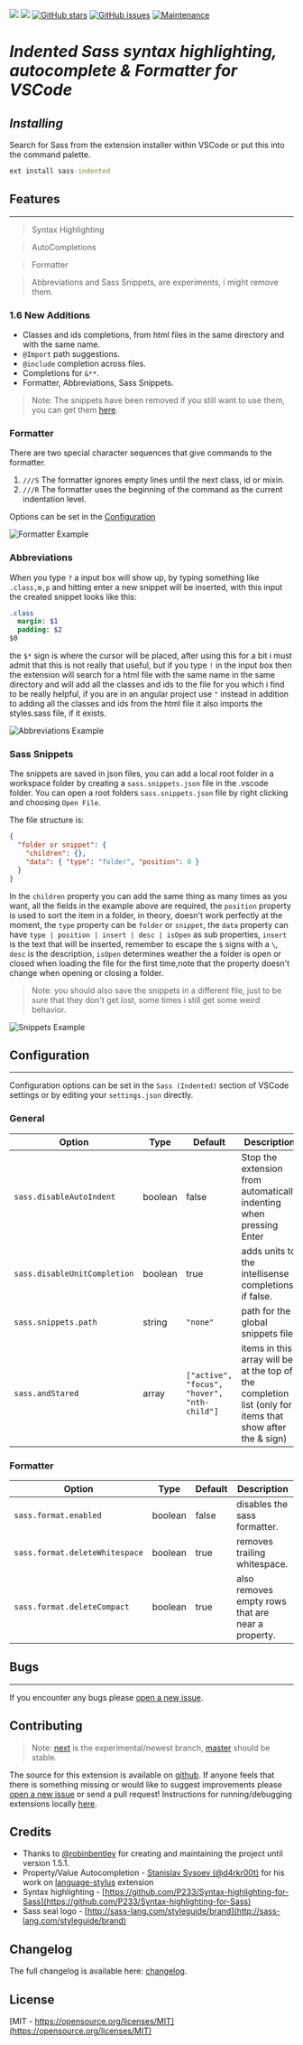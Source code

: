 [![](https://vsmarketplacebadge.apphb.com/version-short/syler.sass-indented.svg)](https://marketplace.visualstudio.com/items?itemName=syler.sass-indented)
[![](https://vsmarketplacebadge.apphb.com/installs-short/syler.sass-indented.svg)](https://marketplace.visualstudio.com/items?itemName=syler.sass-indented)
[![GitHub stars](https://img.shields.io/github/stars/TheRealSyler/vscode-sass-indented.svg?style=social&label=Star%20on%20Github)](https://github.com/TheRealSyler/vscode-sass-indented)
[![GitHub issues](https://img.shields.io/github/issues-raw/TheRealSyler/vscode-sass-indented?color=%232a2)](https://github.com/TheRealSyler/vscode-sass-indented)
[![Maintenance](https://img.shields.io/maintenance/yes/2019.svg)](https://GitHub.com/TheRealSyler/vscode-sass-indented/graphs/commit-activity)
<!-- [![](https://vsmarketplacebadge.apphb.com/rating-short/syler.sass-indented.svg)](https://marketplace.visualstudio.com/items?itemName=syler.sass-indented) -->
# *Indented Sass syntax highlighting, autocomplete & Formatter for VSCode*

## ***Installing***
Search for Sass from the extension installer within VSCode or put this into the command palette.
```cmd
ext install sass-indented
```

## **Features**
___
> Syntax Highlighting

> AutoCompletions

> Formatter

> Abbreviations and Sass Snippets, are experiments, i might remove them.

### 1.6 New Additions
* Classes and ids completions, from html files in the same directory and with the same name.
* `@Import` path suggestions.
* `@include` completion across files.
* Completions for `&**`.
* Formatter, Abbreviations, Sass Snippets.

>Note: The snippets have been removed if you still want to use them, you can get them [here](https://github.com/TheRealSyler/vscode-sass-indented/blob/a3ffc7a005c2ccd82e7c50ccf391ba5d22afee13/snippets/sass.json).

### **Formatter**

There are two special character sequences that give commands to the formatter.
1. `///S` The formatter ignores empty lines until the next class, id or mixin.
2. `///R` The formatter uses the beginning of the command as the current indentation level.

Options can be set in the [Configuration](#Configuration)

![Formatter Example](https://media.giphy.com/media/fXhWNUfxr2bFNqgHzk/giphy.gif)

### **Abbreviations**
When you type `?` a input box will show up, by typing something like `.class,m,p` and hitting enter a new snippet will be inserted, with this input the created snippet looks like this:
```sass
.class
  margin: $1
  padding: $2
$0
```
the `$*` sign is where the cursor will be placed, after using this for a bit i must admit that this is not really that useful, but if you type `!` in the input box then the extension will search for a html file with the same name in the same directory and will add all the classes and ids to the file for you which i find to be really helpful, if you are in an angular project use `"` instead in addition to adding all the classes and ids from the html file it also imports the styles.sass file, if it exists.

![Abbreviations Example](https://media.giphy.com/media/Y0mU4xUqiXcWto2znK/giphy.gif)

### **Sass Snippets**

The snippets are saved in json files, you can add a local root folder in a workspace folder by creating a `sass.snippets.json` file in the .vscode folder.
You can open a root folders `sass.snippets.json` file by right clicking and choosing `Open File`.

The file structure is:
```json
{
  "folder or snippet": {
    "children": {},
    "data": { "type": "folder", "position": 0 }
  }
}
```

In the `children` property you can add the same thing as many times as you want, all the fields in the example above are required, the `position` property is used to sort the item in a folder, in theory, doesn't work perfectly at the moment, the `type` property can be `folder` or `snippet`, the `data` property can have `type | position | insert | desc | isOpen` as sub properties, `insert` is the text that will be inserted, remember to escape the `$` signs with a `\`, `desc` is the description, `isOpen` determines weather the a folder is open or closed when loading the file for the first time,note that the property doesn't change when opening or closing a folder.

>Note: you should also save the snippets in a different file, just to be sure that they don't get lost, some times i still get some weird behavior.

![Snippets Example](https://media.giphy.com/media/YOqB0YA8EscojipKmi/giphy.gif)

## **Configuration**
___

Configuration options can be set in the `Sass (Indented)` section of VSCode settings or by editing your `settings.json` directly.

### General
| Option                       | Type    | Default                                      | Description                                                                                               |
| ---------------------------- | ------- | -------------------------------------------- | --------------------------------------------------------------------------------------------------------- |
| `sass.disableAutoIndent`     | boolean | false                                        | Stop the extension from automatically indenting when pressing Enter                                       |
| `sass.disableUnitCompletion` | boolean | true                                         | adds units to the intellisense completions if false.                                                      |
| `sass.snippets.path`         | string  | `"none"`                                     | path for the global snippets file.                                                                        |
| `sass.andStared`             | array   | `["active", "focus",  "hover", "nth-child"]` | items in this array will be at the top of the completion list (only for items that show after the & sign) |

### Formatter
| Option                         | Type    | Default | Description                                       |
| ------------------------------ | ------- | ------- | ------------------------------------------------- |
| `sass.format.enabled`          | boolean | false   | disables the sass formatter.                      |
| `sass.format.deleteWhitespace` | boolean | true    | removes trailing whitespace.                      |
| `sass.format.deleteCompact`    | boolean | true    | also removes empty rows that are near a property. |


## **Bugs**
___
If you encounter any bugs please [open a new issue](https://github.com/TheRealSyler/vscode-sass-indented/issues/new?assignees=TheRealSyler&labels=bug&template=bug_report.md&title=).

## **Contributing**

>Note: [next](https://github.com/TheRealSyler/vscode-sass-indented/tree/next) is the experimental/newest branch, [master](https://github.com/TheRealSyler/vscode-sass-indented) should be stable.

The source for this extension is available on [github](https://github.com/TheRealSyler/vscode-sass-indented). If anyone feels that there is something missing or would like to suggest improvements please [open a new issue](https://github.com/TheRealSyler/vscode-sass-indented/issues/new?assignees=TheRealSyler&labels=enhancement&template=feature_request.md&title=) or send a pull request! Instructions for running/debugging extensions locally [here](https://code.visualstudio.com/docs/extensions/overview).

## **Credits**


- Thanks to [@robinbentley](https://github.com/robinbentley) for creating and maintaining the project until version 1.5.1.
- Property/Value Autocompletion - [Stanislav Sysoev (@d4rkr00t)](https://github.com/d4rkr00t) for his work on [language-stylus](https://github.com/d4rkr00t/language-stylus) extension
- Syntax highlighting - [https://github.com/P233/Syntax-highlighting-for-Sass](https://github.com/P233/Syntax-highlighting-for-Sass)
- Sass seal logo - [http://sass-lang.com/styleguide/brand](http://sass-lang.com/styleguide/brand)

## Changelog
The full changelog is available here: [changelog](CHANGELOG.md).

## License
[MIT - https://opensource.org/licenses/MIT](https://opensource.org/licenses/MIT)